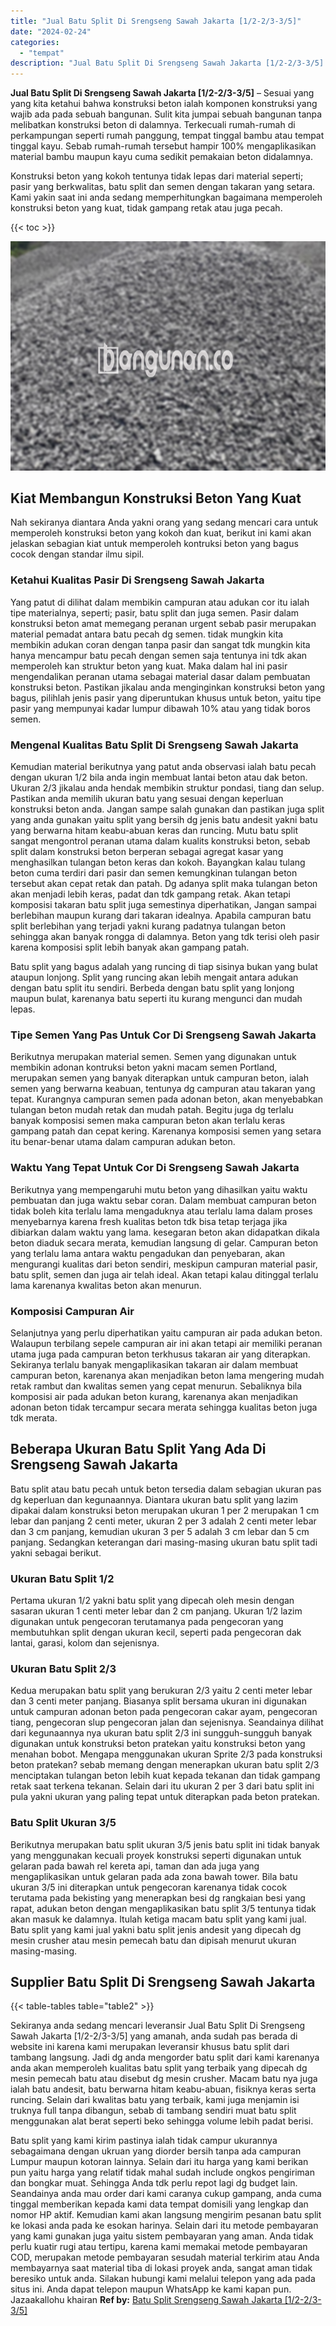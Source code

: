 ```yaml
---
title: "Jual Batu Split Di Srengseng Sawah Jakarta [1/2-2/3-3/5]"
date: "2024-02-24"
categories: 
  - "tempat"
description: "Jual Batu Split Di Srengseng Sawah Jakarta [1/2-2/3-3/5]. Batu split yang kami kirim pastinya ialah tidak campur ukurannya sebagaimana dengan ukruan yang dio..."
---
```


**Jual Batu Split Di Srengseng Sawah Jakarta \[1/2-2/3-3/5\]** – Sesuai yang yang kita ketahui bahwa konstruksi beton ialah komponen konstruksi yang wajib ada pada sebuah bangunan. Sulit kita jumpai sebuah bangunan tanpa melibatkan konstruksi beton di dalamnya. Terkecuali rumah-rumah di perkampungan seperti rumah panggung, tempat tinggal bambu atau tempat tinggal kayu. Sebab rumah-rumah tersebut hampir 100% mengaplikasikan material bambu maupun kayu cuma sedikit pemakaian beton didalamnya.

Konstruksi beton yang kokoh tentunya tidak lepas dari material seperti; pasir yang berkwalitas, batu split dan semen dengan takaran yang setara. Kami yakin saat ini anda sedang memperhitungkan bagaimana memperoleh konstruksi beton yang kuat, tidak gampang retak atau juga pecah.

{{< toc >}}

![Jual Batu Split Di Srengseng Sawah Jakarta [1/2-2/3-3/5]](/images/jual-batu-split-10.png)

## Kiat Membangun Konstruksi Beton Yang Kuat

Nah sekiranya diantara Anda yakni orang yang sedang mencari cara untuk memperoleh konstruksi beton yang kokoh dan kuat, berikut ini kami akan jelaskan sebagian kiat untuk memperoleh kontruksi beton yang bagus cocok dengan standar ilmu sipil.

### Ketahui Kualitas Pasir Di Srengseng Sawah Jakarta

Yang patut di dilihat dalam membikin campuran atau adukan cor itu ialah tipe materialnya, seperti; pasir, batu split dan juga semen. Pasir dalam konstruksi beton amat memegang peranan urgent sebab pasir merupakan material pemadat antara batu pecah dg semen. tidak mungkin kita membikin adukan coran dengan tanpa pasir dan sangat tdk mungkin kita hanya mencampur batu pecah dengan semen saja tentunya ini tdk akan memperoleh kan struktur beton yang kuat. Maka dalam hal ini pasir mengendalikan peranan utama sebagai material dasar dalam pembuatan konstruksi beton. Pastikan jikalau anda menginginkan konstruksi beton yang bagus, pilihlah jenis pasir yang diperuntukan khusus untuk beton, yaitu tipe pasir yang mempunyai kadar lumpur dibawah 10% atau yang tidak boros semen.

### Mengenal Kualitas Batu Split Di Srengseng Sawah Jakarta

Kemudian material berikutnya yang patut anda observasi ialah batu pecah dengan ukuran 1/2 bila anda ingin membuat lantai beton atau dak beton. Ukuran 2/3 jikalau anda hendak membikin struktur pondasi, tiang dan selup. Pastikan anda memilih ukuran batu yang sesuai dengan keperluan konstruksi beton anda. Jangan sampe salah gunakan dan pastikan juga split yang anda gunakan yaitu split yang bersih dg jenis batu andesit yakni batu yang berwarna hitam keabu-abuan keras dan runcing. Mutu batu split sangat mengontrol peranan utama dalam kualits konstruksi beton, sebab split dalam konstruksi beton berperan sebagai agregat kasar yang menghasilkan tulangan beton keras dan kokoh. Bayangkan kalau tulang beton cuma terdiri dari pasir dan semen kemungkinan tulangan beton tersebut akan cepat retak dan patah. Dg adanya split maka tulangan beton akan menjadi lebih keras, padat dan tdk gampang retak. Akan tetapi komposisi takaran batu split juga semestinya diperhatikan, Jangan sampai berlebihan maupun kurang dari takaran idealnya. Apabila campuran batu split berlebihan yang terjadi yakni kurang padatnya tulangan beton sehingga akan banyak rongga di dalamnya. Beton yang tdk terisi oleh pasir karena komposisi split lebih banyak akan gampang patah.

Batu split yang bagus adalah yang runcing di tiap sisinya bukan yang bulat ataupun lonjong. Split yang runcing akan lebih mengait antara adukan dengan batu split itu sendiri. Berbeda dengan batu split yang lonjong maupun bulat, karenanya batu seperti itu kurang mengunci dan mudah lepas.

### Tipe Semen Yang Pas Untuk Cor Di Srengseng Sawah Jakarta

Berikutnya merupakan material semen. Semen yang digunakan untuk membikin adonan kontruksi beton yakni macam semen Portland, merupakan semen yang banyak diterapkan untuk campuran beton, ialah semen yang berwarna keabuan, tentunya dg campuran atau takaran yang tepat. Kurangnya campuran semen pada adonan beton, akan menyebabkan tulangan beton mudah retak dan mudah patah. Begitu juga dg terlalu banyak komposisi semen maka campuran beton akan terlalu keras gampang patah dan cepat kering. Karenanya komposisi semen yang setara itu benar-benar utama dalam campuran adukan beton.

### Waktu Yang Tepat Untuk Cor Di Srengseng Sawah Jakarta

Berikutnya yang mempengaruhi mutu beton yang dihasilkan yaitu waktu pembuatan dan juga waktu sebar coran. Dalam membuat campuran beton tidak boleh kita terlalu lama mengaduknya atau terlalu lama dalam proses menyebarnya karena fresh kualitas beton tdk bisa tetap terjaga jika dibiarkan dalam waktu yang lama. kesegaran beton akan didapatkan dikala beton diaduk secara merata, kemudian langsung di gelar. Campuran beton yang terlalu lama antara waktu pengadukan dan penyebaran, akan mengurangi kualitas dari beton sendiri, meskipun campuran material pasir, batu split, semen dan juga air telah ideal. Akan tetapi kalau ditinggal terlalu lama karenanya kwalitas beton akan menurun.

### Komposisi Campuran Air

Selanjutnya yang perlu diperhatikan yaitu campuran air pada adukan beton. Walaupun terbilang sepele campuran air ini akan tetapi air memiliki peranan utama juga pada campuran beton terkhusus takaran air yang diterapkan. Sekiranya terlalu banyak mengaplikasikan takaran air dalam membuat campuran beton, karenanya akan menjadikan beton lama mengering mudah retak rambut dan kwalitas semen yang cepat menurun. Sebaliknya bila komposisi air pada adukan beton kurang, karenanya akan menjadikan adonan beton tidak tercampur secara merata sehingga kualitas beton juga tdk merata.

## Beberapa Ukuran Batu Split Yang Ada Di Srengseng Sawah Jakarta

Batu split atau batu pecah untuk beton tersedia dalam sebagian ukuran pas dg keperluan dan kegunaannya. Diantara ukuran batu split yang lazim dipakai dalam konstruksi beton merupakan ukuran 1 per 2 merupakan 1 cm lebar dan panjang 2 centi meter, ukuran 2 per 3 adalah 2 centi meter lebar dan 3 cm panjang, kemudian ukuran 3 per 5 adalah 3 cm lebar dan 5 cm panjang. Sedangkan keterangan dari masing-masing ukuran batu split tadi yakni sebagai berikut.

### Ukuran Batu Split 1/2

Pertama ukuran 1/2 yakni batu split yang dipecah oleh mesin dengan sasaran ukuran 1 centi meter lebar dan 2 cm panjang. Ukuran 1/2 lazim digunakan untuk pengecoran terutamanya pada pengecoran yang membutuhkan split dengan ukuran kecil, seperti pada pengecoran dak lantai, garasi, kolom dan sejenisnya.

### Ukuran Batu Split 2/3

Kedua merupakan batu split yang berukuran 2/3 yaitu 2 centi meter lebar dan 3 centi meter panjang. Biasanya split bersama ukuran ini digunakan untuk campuran adonan beton pada pengecoran cakar ayam, pengecoran tiang, pengecoran slup pengecoran jalan dan sejenisnya. Seandainya dilihat dari kegunaannya nya ukuran batu split 2/3 ini sungguh-sungguh banyak digunakan untuk konstruksi beton pratekan yaitu konstruksi beton yang menahan bobot. Mengapa menggunakan ukuran Sprite 2/3 pada konstruksi beton pratekan? sebab memang dengan menerapkan ukuran batu split 2/3 menciptakan tulangan beton lebih kuat kepada tekanan dan tidak gampang retak saat terkena tekanan. Selain dari itu ukuran 2 per 3 dari batu split ini pula yakni ukuran yang paling tepat untuk diterapkan pada beton pratekan.

### Batu Split Ukuran 3/5

Berikutnya merupakan batu split ukuran 3/5 jenis batu split ini tidak banyak yang menggunakan kecuali proyek konstruksi seperti digunakan untuk gelaran pada bawah rel kereta api, taman dan ada juga yang mengaplikasikan untuk gelaran pada ada zona bawah tower. Bila batu ukuran 3/5 ini diterapkan untuk pengecoran karenanya tidak cocok terutama pada bekisting yang menerapkan besi dg rangkaian besi yang rapat, adukan beton dengan mengaplikasikan batu split 3/5 tentunya tidak akan masuk ke dalamnya. Itulah ketiga macam batu split yang kami jual. Batu split yang kami jual yakni batu split jenis andesit yang dipecah dg mesin crusher atau mesin pemecah batu dan dipisah menurut ukuran masing-masing.

## Supplier Batu Split Di Srengseng Sawah Jakarta

{{< table-tables table="table2" >}}

Sekiranya anda sedang mencari leveransir Jual Batu Split Di Srengseng Sawah Jakarta \[1/2-2/3-3/5\] yang amanah, anda sudah pas berada di website ini karena kami merupakan leveransir khusus batu split dari tambang langsung. Jadi dg anda mengorder batu split dari kami karenanya anda akan memperoleh kualitas batu split yang terbaik yang dipecah dg mesin pemecah batu atau disebut dg mesin crusher. Macam batu nya juga ialah batu andesit, batu berwarna hitam keabu-abuan, fisiknya keras serta runcing. Selain dari kwalitas batu yang terbaik, kami juga menjamin isi truknya full tanpa dibangun, sebab di tambang sendiri muat batu split menggunakan alat berat seperti beko sehingga volume lebih padat berisi.

Batu split yang kami kirim pastinya ialah tidak campur ukurannya sebagaimana dengan ukruan yang diorder bersih tanpa ada campuran Lumpur maupun kotoran lainnya. Selain dari itu harga yang kami berikan pun yaitu harga yang relatif tidak mahal sudah include ongkos pengiriman dan bongkar muat. Sehingga Anda tdk perlu repot lagi dg budget lain. Seandainya anda mau order dari kami caranya cukup gampang, anda cuma tinggal memberikan kepada kami data tempat domisili yang lengkap dan nomor HP aktif. Kemudian kami akan langsung mengirim pesanan batu split ke lokasi anda pada ke esokan harinya. Selain dari itu metode pembayaran yang kami gunakan juga yaitu sistem pembayaran yang aman. Anda tidak perlu kuatir rugi atau tertipu, karena kami memakai metode pembayaran COD, merupakan metode pembayaran sesudah material terkirim atau Anda membayarnya saat material tiba di lokasi proyek anda, sangat aman tidak beresiko untuk anda. Silakan hubungi kami melalui telepon yang ada pada situs ini. Anda dapat telepon maupun WhatsApp ke kami kapan pun. Jazaakallohu khairan
**Ref by:** [Batu Split Srengseng Sawah Jakarta [1/2-2/3-3/5]](https://id.wikipedia.org/wiki/Batu)
